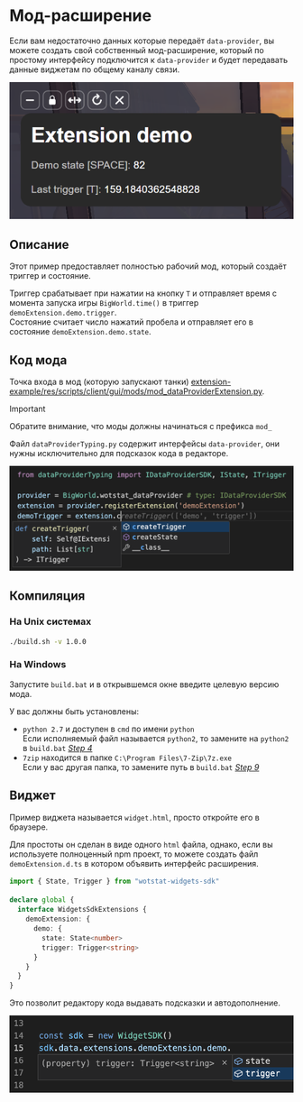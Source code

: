 # Мод-расширение

Если вам недостаточно данных которые передаёт `data-provider`, вы можете создать свой собственный мод-расширение, который по простому интерфейсу подключится к `data-provider` и будет передавать данные виджетам по общему каналу связи.

![](/.github/demo-extension.png)

## Описание
Этот пример предоставляет полностью рабочий мод, который создаёт триггер и состояние. 

Триггер срабатывает при нажатии на кнопку `T` и отправляет время с момента запуска игры `BigWorld.time()` в триггер `demoExtension.demo.trigger`.  
Состояние считает число нажатий пробела и отправляет его в состояние `demoExtension.demo.state`.

## Код мода
Точка входа в мод (которую запускают танки) [extension-example/res/scripts/client/gui/mods/mod_dataProviderExtension.py](./res/scripts/client/gui/mods/mod_dataProviderExtension.py).

> [!IMPORTANT]
> Обратите внимание, что моды должны начинаться с префикса `mod_`

Файл `dataProviderTyping.py` содержит интерфейсы `data-provider`, они нужны исключительно для подсказок кода в редакторе.

![](/.github/intellisens-mod.png)

## Компиляция
### На Unix системах
```bash
./build.sh -v 1.0.0
```

### На Windows
Запустите `build.bat` и в открывшемся окне введите целевую версию мода.


У вас должны быть установлены:
- `python 2.7` и доступен в `cmd` по имени `python`  
  Eсли исполняемый файл называется `python2`, то замените на `python2` в `build.bat` [*Step 4*](./build.bat#L16)
- `7zip` находится в папке `C:\Program Files\7-Zip\7z.exe`  
  Eсли у вас другая папка, то замените путь в `build.bat` [*Step 9*](./build.bat#L37)

## Виджет
Пример виджета называется `widget.html`, просто откройте его в браузере.

Для простоты он сделан в виде одного `html` файла, однако, если вы используете полноценный npm проект, то можете создать файл `demoExtension.d.ts` в котором объявить интерфейс расширения.

```typescript
import { State, Trigger } from "wotstat-widgets-sdk"

declare global {
  interface WidgetsSdkExtensions {
    demoExtension: {
      demo: {
        state: State<number>
        trigger: Trigger<string>
      }
    }
  }
}
```

Это позволит редактору кода выдавать подсказки и автодополнение.

![](/.github/intellisens.png)